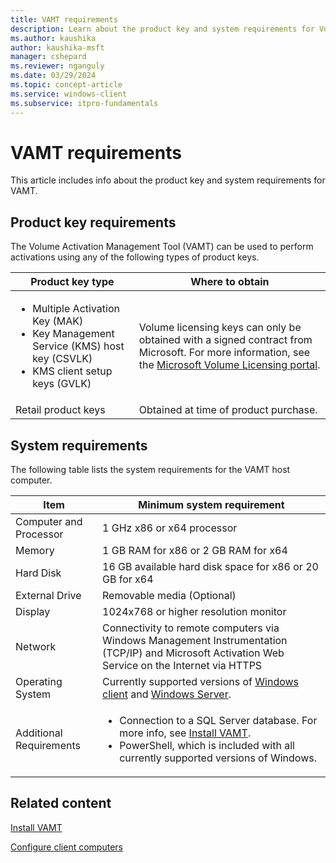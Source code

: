```yaml
---
title: VAMT requirements
description: Learn about the product key and system requirements for Volume Activation Management Tool (VAMT).
ms.author: kaushika
author: kaushika-msft
manager: cshepard
ms.reviewer: nganguly
ms.date: 03/29/2024
ms.topic: concept-article
ms.service: windows-client
ms.subservice: itpro-fundamentals
---
```


# VAMT requirements

This article includes info about the product key and system requirements for VAMT.

## Product key requirements

The Volume Activation Management Tool (VAMT) can be used to perform activations using any of the following types of product keys.

|Product key type |Where to obtain |
|-----------------|----------------|
|<ul><li>Multiple Activation Key (MAK)</li><li>Key Management Service (KMS) host key (CSVLK)</li><li>KMS client setup keys (GVLK)</li></ul> |Volume licensing keys can only be obtained with a signed contract from Microsoft. For more information, see the [Microsoft Volume Licensing portal](https://admin.microsoft.com/adminportal/home#/subscriptions/vlnew). |
|Retail product keys |Obtained at time of product purchase. |

## System requirements

The following table lists the system requirements for the VAMT host computer.

| Item | Minimum system requirement |
| ---- | ---------------------------|
| Computer and Processor | 1 GHz x86 or x64 processor |
| Memory | 1 GB RAM for x86 or 2 GB RAM for x64 |
| Hard Disk | 16 GB available hard disk space for x86 or 20 GB for x64 |
| External Drive | Removable media (Optional) |
| Display | 1024x768 or higher resolution monitor |
| Network | Connectivity to remote computers via Windows Management Instrumentation (TCP/IP) and Microsoft Activation Web Service on the Internet via HTTPS |
| Operating System | Currently supported versions of [Windows client](/windows/release-health/supported-versions-windows-client) and [Windows Server](/windows/release-health/windows-server-release-info). |
| Additional Requirements | <ul><li>Connection to a SQL Server database. For more info, see [Install VAMT](install-vamt.md).</li><li>PowerShell, which is included with all currently supported versions of Windows.</li></ul> |

## Related content

[Install VAMT](install-vamt.md)

[Configure client computers](configure-client-computers-vamt.md)
